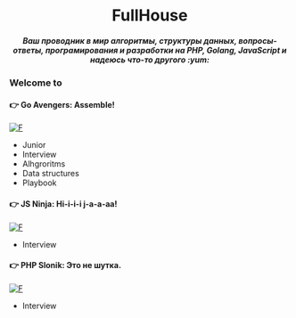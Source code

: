 <div align="center">
  <h1>FullHouse</h1>
  <h5>Ваш проводник в мир алгоритмы, структуры данных, вопросы-ответы, програмирования и разработки на PHP, Golang, JavaScript и надеюсь что-то другого :yum:</h5>
</div>

### Welcome to

#### :point_right: Go Avengers: Assemble!

[![F](https://avatars1.githubusercontent.com/u/64774752?s=60&v=4)](https://github.com/goavengers) 
- Junior
- Interview
- Alhgroritms
- Data structures
- Playbook

#### :point_right: JS Ninja: Hi-i-i-i j-a-a-aa!

[![F](https://avatars2.githubusercontent.com/u/65408106?s=60&v=4)](https://github.com/ninja-js) 
- Interview

#### :point_right: PHP Slonik: Это не шутка.

[![F](https://avatars2.githubusercontent.com/u/65562998?s=60&v=4)](https://github.com/php-slonik) 
- Interview

